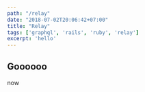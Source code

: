 ```yaml
---
path: "/relay"
date: "2018-07-02T20:06:42+07:00"
title: "Relay"
tags: ['graphql', 'rails', 'ruby', 'relay']
excerpt: 'hello'
---
```


## Goooooo

now